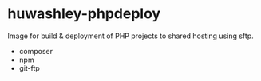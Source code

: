 # huwashley-phpdeploy
Image for build & deployment of PHP projects to shared hosting using sftp.

* composer
* npm
* git-ftp
